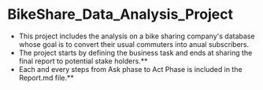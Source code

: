 # BikeShare_Data_Analysis_Project
* This project includes the analysis on a  bike sharing company's database whose goal is to convert their usual commuters into anual subscribers.
* The project starts by defining the business task and ends at sharing the final report to potential stake holders.**  
* Each and every steps from Ask phase to Act Phase is included in the Report.md file.**  
